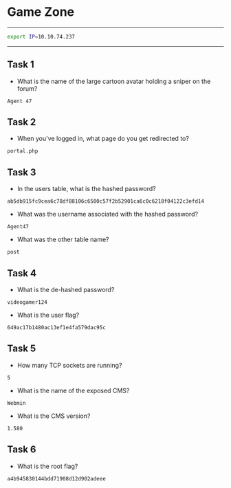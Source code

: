 # Game Zone

---

```bash
export IP=10.10.74.237
```

---

## Task 1

* What is the name of the large cartoon avatar holding a sniper on the forum?

```
Agent 47
```

## Task 2

* When you've logged in, what page do you get redirected to?

```
portal.php
```

## Task 3

* In the users table, what is the hashed password?

```
ab5db915fc9cea6c78df88106c6500c57f2b52901ca6c0c6218f04122c3efd14
```

* What was the username associated with the hashed password?

```
Agent47
```

* What was the other table name?

```
post
```

## Task 4

* What is the de-hashed password?

```
videogamer124
```

* What is the user flag?

```
649ac17b1480ac13ef1e4fa579dac95c
```

## Task 5

* How many TCP sockets are running?

```
5
```

* What is the name of the exposed CMS?

```
Webmin
```

* What is the CMS version?

```
1.580
```

## Task 6

* What is the root flag?

```
a4b945830144bdd71908d12d902adeee
```